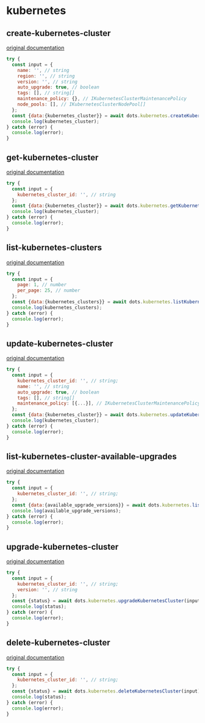 # kubernetes

## create-kubernetes-cluster
[original documentation](https://developers.digitalocean.com/documentation/v2/#create-a-new-kubernetes-cluster)
```javascript
try {
  const input = {
    name: '', // string
    region: '', // string
    version: '', // string
    auto_upgrade: true, // boolean
    tags: [], // string[]
    maintenance_policy: {}, // IKubernetesClusterMaintenancePolicy
    node_pools: [], // IKubernetesClusterNodePool[]
  };
  const {data:{kubernetes_cluster}} = await dots.kubernetes.createKubernetesCluster(input);
  console.log(kubernetes_cluster);
} catch (error) {
  console.log(error);
}
```

## get-kubernetes-cluster
[original documentation](https://developers.digitalocean.com/documentation/v2/#retrieve-an-existing-kubernetes-cluster)
```javascript
try {
  const input = {
    kubernetes_cluster_id: '', // string
  };
  const {data:{kubernetes_cluster}} = await dots.kubernetes.getKubernetesCluster(input);
  console.log(kubernetes_cluster);
} catch (error) {
  console.log(error);
}
```

## list-kubernetes-clusters
[original documentation](https://developers.digitalocean.com/documentation/v2/#list-all-kubernetes-clusters)
```javascript
try {
  const input = {
    page: 1, // number
    per_page: 25, // number
  };
  const {data:{kubernetes_clusters}} = await dots.kubernetes.listKubernetesClusters(input);
  console.log(kubernetes_clusters);
} catch (error) {
  console.log(error);
}
```

## update-kubernetes-cluster
[original documentation](https://developers.digitalocean.com/documentation/v2/#update-a-kubernetes-cluster)

```javascript
try {
  const input = {
    kubernetes_cluster_id: '', // string;
    name: '', // string
    auto_upgrade: true, // boolean
    tags: [], // string[]
    maintenance_policy: [{...}], // IKubernetesClusterMaintenancePolicy[]
  };
  const {data:{kubernetes_cluster}} = await dots.kubernetes.updateKubernetesCluster(input);
  console.log(kubernetes_cluster);
} catch (error) {
  console.log(error);
}
```

## list-kubernetes-cluster-available-upgrades
[original documentation](https://developers.digitalocean.com/documentation/v2/#retrieve-available-upgrades-for-an-existing-kubernetes-cluster)
```javascript
try {
  const input = {
    kubernetes_cluster_id: '', // string;
  };
  const {data:{available_upgrade_versions}} = await dots.kubernetes.listKubernetesClusterAvailableUpgrades(input);
  console.log(available_upgrade_versions);
} catch (error) {
  console.log(error);
}
```

## upgrade-kubernetes-cluster
[original documentation](https://developers.digitalocean.com/documentation/v2/#upgrade-a-kubernetes-cluster)

```javascript
try {
  const input = {
    kubernetes_cluster_id: '', // string;
    version: '', // string
  };
  const {status} = await dots.kubernetes.upgradeKubernetesCluster(input);
  console.log(status);
} catch (error) {
  console.log(error);
}
```
## delete-kubernetes-cluster
[original documentation](https://developers.digitalocean.com/documentation/v2/#delete-a-kubernetes-cluster)

```javascript
try {
  const input = {
    kubernetes_cluster_id: '', // string;
  };
  const {status} = await dots.kubernetes.deleteKubernetesCluster(input);
  console.log(status);
} catch (error) {
  console.log(error);
}
```
